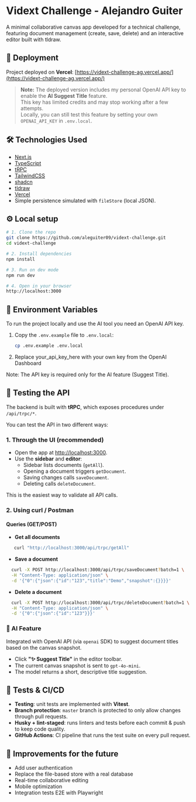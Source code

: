 # Vidext Challenge - Alejandro Guiter

A minimal collaborative canvas app developed for a technical challenge,  
featuring document management (create, save, delete) and an interactive editor built with tldraw.

## 🚀 Deployment

Project deployed on **Vercel**: [https://vidext-challenge-ag.vercel.app/](https://vidext-challenge-ag.vercel.app/)

> **Note:** The deployed version includes my personal OpenAI API key to enable the **AI Suggest Title** feature.  
> This key has limited credits and may stop working after a few attempts.  
> Locally, you can still test this feature by setting your own `OPENAI_API_KEY` in `.env.local`.

## 🛠️ Technologies Used

- [Next.js](https://nextjs.org/)
- [TypeScript](https://www.typescriptlang.org/)
- [tRPC](https://trpc.io/)
- [TailwindCSS](https://tailwindcss.com/)
- [shadcn](https://ui.shadcn.com/)
- [tldraw](https://tldraw.dev/)
- [Vercel](https://vercel.com/)
- Simple persistence simulated with `fileStore` (local JSON).

## ⚙️ Local setup

```bash
# 1. Clone the repo
git clone https://github.com/aleguiter09/vidext-challenge.git
cd vidext-challenge

# 2. Install dependencies
npm install

# 3. Run on dev mode
npm run dev

# 4. Open in your browser
http://localhost:3000
```

## 🔑 Environment Variables

To run the project locally and use the AI tool you need an OpenAI API key.

1. Copy the `.env.example` file to `.env.local`:
   ```bash
   cp .env.example .env.local
   ```
2. Replace your_api_key_here with your own key from the OpenAI Dashboard

Note: The API key is required only for the AI feature (Suggest Title).

## 🧪 Testing the API

The backend is built with **tRPC**, which exposes procedures under `/api/trpc/*`.

You can test the API in two different ways:

### 1. Through the UI (recommended)

- Open the app at [http://localhost:3000](http://localhost:3000).
- Use the **sidebar** and **editor**:
  - Sidebar lists documents (`getAll`).
  - Opening a document triggers `getDocument`.
  - Saving changes calls `saveDocument`.
  - Deleting calls `deleteDocument`.

This is the easiest way to validate all API calls.

### 2. Using curl / Postman

#### Queries (GET/POST)

- **Get all documents**

```bash
   curl "http://localhost:3000/api/trpc/getAll"
```

- **Save a document**

```bash
  curl -X POST http://localhost:3000/api/trpc/saveDocument?batch=1 \
  -H "Content-Type: application/json" \
  -d '{"0":{"json":{"id":"123","title":"Demo","snapshot":{}}}}'
```

- **Delete a document**

```bash
  curl -X POST http://localhost:3000/api/trpc/deleteDocument?batch=1 \
  -H "Content-Type: application/json" \
  -d '{"0":{"json":{"id":"123"}}}'
```

### 🤖 AI Feature

Integrated with OpenAI API (via `openai` SDK) to suggest document titles based on the canvas snapshot.

- Click **"✨ Suggest Title"** in the editor toolbar.
- The current canvas snapshot is sent to `gpt-4o-mini`.
- The model returns a short, descriptive title suggestion.

## 🧪 Tests & CI/CD

- **Testing**: unit tests are implemented with **Vitest**.
- **Branch protection**: `master` branch is protected to only allow changes through pull requests.
- **Husky + lint-staged**: runs linters and tests before each commit & push to keep code quality.
- **GitHub Actions**: CI pipeline that runs the test suite on every pull request.

## 🚧 Improvements for the future

- Add user authentication
- Replace the file-based store with a real database
- Real-time collaborative editing
- Mobile optimization
- Integration tests E2E with Playwright

